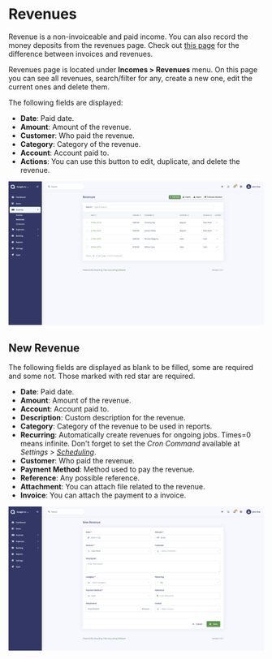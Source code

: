 Revenues	
========

Revenue is a non-invoiceable and paid income. You can also record the money deposits from the revenues page. Check out [this page](https://akaunting.com/docs/faq/invoices-vs-revenues) for the difference between invoices and revenues.

Revenues page is located under **Incomes > Revenues** menu. On this page you can see all revenues, search/filter for any, create a new one, edit the current ones and delete them.

The following fields are displayed:

- **Date**: Paid date.
- **Amount**: Amount of the revenue.
- **Customer**: Who paid the revenue.
- **Category**: Category of the revenue.
- **Account**: Account paid to.
- **Actions**: You can use this button to edit, duplicate, and delete the revenue.

![revenues list](_images/revenues_list.png)

## New Revenue

The following fields are displayed as blank to be filled, some are required and some not. Those marked with red star are required.

- **Date**: Paid date.
- **Amount**: Amount of the revenue.
- **Account**: Account paid to.
- **Description**: Custom description for the revenue.
- **Category**: Category of the revenue to be used in reports.
- **Recurring**: Automatically create revenues for ongoing jobs. Times=0 means infinite. Don't forget to set the *Cron Command* available at *Settings > [Scheduling](https://akaunting.com/docs/user-manual/settings/scheduling)*.
- **Customer**: Who paid the revenue.
- **Payment Method**: Method used to pay the revenue.
- **Reference**: Any possible reference.
- **Attachment**: You can attach file related to the revenue.
- **Invoice**: You can attach the payment to a invoice.

![revenues form](_images/revenues_form.png)


